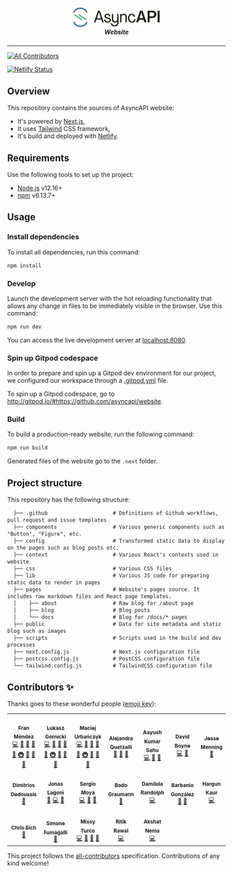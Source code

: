 <h5 align="center">
  <img src="./.github/assets/logo.png" alt="AsyncAPI logo" width="200">
  <br>
  Website
</h5>

---
<!-- ALL-CONTRIBUTORS-BADGE:START - Do not remove or modify this section -->
[![All Contributors](https://img.shields.io/badge/all_contributors-19-orange.svg?style=flat-square)](#contributors-)
<!-- ALL-CONTRIBUTORS-BADGE:END -->
[![Netlify Status](https://api.netlify.com/api/v1/badges/b2137407-b765-46c4-95b5-a72d9b1592ab/deploy-status)](https://app.netlify.com/sites/asyncapi-website/deploys)

## Overview

This repository contains the sources of AsyncAPI website:

- It's powered by [Next.js](https://nextjs.org/), 
- It uses [Tailwind](https://tailwindcss.com/) CSS framework,
- It's build and deployed with [Netlify](https://www.netlify.com/).

## Requirements

Use the following tools to set up the project:

- [Node.js](https://nodejs.org/) v12.16+
- [npm](https://www.npmjs.com/) v6.13.7+

## Usage

### Install dependencies

To install all dependencies, run this command:

```bash
npm install
```

### Develop

Launch the development server with the hot reloading functionality that allows any change in files to be immediately visible in the browser. Use this command:

```bash
npm run dev
```

You can access the live development server at [localhost:8080](http://localhost:8080).

### Spin up Gitpod codespace
In order to prepare and spin up a Gitpod dev environment for our project, we configured our workspace through a [.gitpod.yml](/.gitpod.yml) file.

To spin up a Gitpod codespace, go to http://gitpod.io/#https://github.com/asyncapi/website.

### Build

To build a production-ready website, run the following command:

```bash
npm run build
```

Generated files of the website go to the `.next` folder.

## Project structure

This repository has the following structure:

<!-- If you make any changes in the project structure, remember to update it. -->

```text
  ├── .github                     # Definitions of Github workflows, pull request and issue templates
  ├── components                  # Various generic components such as "Button", "Figure", etc.
  ├── config                      # Transformed static data to display on the pages such as blog posts etc.
  ├── context                     # Various React's contexts used in website
  ├── css                         # Various CSS files
  ├── lib                         # Various JS code for preparing static data to render in pages
  ├── pages                       # Website's pages source. It includes raw markdown files and React page templates.
  │    ├── about                  # Raw blog for /about page
  │    ├── blog                   # Blog posts
  │    └── docs                   # Blog for /docs/* pages
  ├── public                      # Data for site metadata and static blog such as images
  ├── scripts                     # Scripts used in the build and dev processes
  ├── next.config.js              # Next.js configuration file
  ├── postcss.config.js           # PostCSS configuration file
  └── tailwind.config.js          # TailwindCSS configuration file
```

## Contributors ✨

Thanks goes to these wonderful people ([emoji key](https://allcontributors.org/docs/en/emoji-key)):

<!-- ALL-CONTRIBUTORS-LIST:START - Do not remove or modify this section -->
<!-- prettier-ignore-start -->
<!-- markdownlint-disable -->
<table>
  <tr>
    <td align="center"><a href="http://www.fmvilas.com/"><img src="https://avatars.githubusercontent.com/u/242119?v=4?s=100" width="100px;" alt=""/><br /><sub><b>Fran Méndez</b></sub></a><br /><a href="https://github.com/asyncapi/website/commits?author=fmvilas" title="Code">💻</a> <a href="https://github.com/asyncapi/website/commits?author=fmvilas" title="Documentation">📖</a> <a href="https://github.com/asyncapi/website/issues?q=author%3Afmvilas" title="Bug reports">🐛</a> <a href="#design-fmvilas" title="Design">🎨</a> <a href="#maintenance-fmvilas" title="Maintenance">🚧</a> <a href="#infra-fmvilas" title="Infrastructure (Hosting, Build-Tools, etc)">🚇</a> <a href="#ideas-fmvilas" title="Ideas, Planning, & Feedback">🤔</a> <a href="https://github.com/asyncapi/website/pulls?q=is%3Apr+reviewed-by%3Afmvilas" title="Reviewed Pull Requests">👀</a> <a href="#blog-fmvilas" title="Blogposts">📝</a></td>
    <td align="center"><a href="https://dev.to/derberg"><img src="https://avatars.githubusercontent.com/u/6995927?v=4?s=100" width="100px;" alt=""/><br /><sub><b>Lukasz Gornicki</b></sub></a><br /><a href="https://github.com/asyncapi/website/commits?author=derberg" title="Code">💻</a> <a href="https://github.com/asyncapi/website/commits?author=derberg" title="Documentation">📖</a> <a href="https://github.com/asyncapi/website/issues?q=author%3Aderberg" title="Bug reports">🐛</a> <a href="#design-derberg" title="Design">🎨</a> <a href="#maintenance-derberg" title="Maintenance">🚧</a> <a href="#infra-derberg" title="Infrastructure (Hosting, Build-Tools, etc)">🚇</a> <a href="#ideas-derberg" title="Ideas, Planning, & Feedback">🤔</a> <a href="https://github.com/asyncapi/website/pulls?q=is%3Apr+reviewed-by%3Aderberg" title="Reviewed Pull Requests">👀</a> <a href="#blog-derberg" title="Blogposts">📝</a></td>
    <td align="center"><a href="https://github.com/magicmatatjahu"><img src="https://avatars.githubusercontent.com/u/20404945?v=4?s=100" width="100px;" alt=""/><br /><sub><b>Maciej Urbańczyk</b></sub></a><br /><a href="https://github.com/asyncapi/website/commits?author=magicmatatjahu" title="Code">💻</a> <a href="https://github.com/asyncapi/website/commits?author=magicmatatjahu" title="Documentation">📖</a> <a href="https://github.com/asyncapi/website/issues?q=author%3Amagicmatatjahu" title="Bug reports">🐛</a> <a href="#design-magicmatatjahu" title="Design">🎨</a> <a href="#maintenance-magicmatatjahu" title="Maintenance">🚧</a> <a href="#infra-magicmatatjahu" title="Infrastructure (Hosting, Build-Tools, etc)">🚇</a> <a href="#ideas-magicmatatjahu" title="Ideas, Planning, & Feedback">🤔</a> <a href="https://github.com/asyncapi/website/pulls?q=is%3Apr+reviewed-by%3Amagicmatatjahu" title="Reviewed Pull Requests">👀</a> <a href="#blog-magicmatatjahu" title="Blogposts">📝</a></td>
    <td align="center"><a href="https://github.com/alequetzalli"><img src="https://avatars.githubusercontent.com/u/19964402?v=4?s=100" width="100px;" alt=""/><br /><sub><b>Alejandra Quetzalli </b></sub></a><br /><a href="https://github.com/asyncapi/website/commits?author=alequetzalli" title="Documentation">📖</a> <a href="https://github.com/asyncapi/website/pulls?q=is%3Apr+reviewed-by%3Aalequetzalli" title="Reviewed Pull Requests">👀</a> <a href="#talk-alequetzalli" title="Talks">📢</a></td>
    <td align="center"><a href="https://aayushmau5.github.io/"><img src="https://avatars.githubusercontent.com/u/54525741?v=4?s=100" width="100px;" alt=""/><br /><sub><b>Aayush Kumar Sahu</b></sub></a><br /><a href="https://github.com/asyncapi/website/commits?author=aayushmau5" title="Code">💻</a> <a href="https://github.com/asyncapi/website/issues?q=author%3Aaayushmau5" title="Bug reports">🐛</a> <a href="#design-aayushmau5" title="Design">🎨</a></td>
    <td align="center"><a href="https://boyney.io/"><img src="https://avatars.githubusercontent.com/u/3268013?v=4?s=100" width="100px;" alt=""/><br /><sub><b>David Boyne</b></sub></a><br /><a href="https://github.com/asyncapi/website/commits?author=boyney123" title="Code">💻</a> <a href="#design-boyney123" title="Design">🎨</a></td>
    <td align="center"><a href="https://github.com/jessemenning"><img src="https://avatars.githubusercontent.com/u/62108913?v=4?s=100" width="100px;" alt=""/><br /><sub><b>Jesse Menning</b></sub></a><br /><a href="#blog-jessemenning" title="Blogposts">📝</a></td>
  </tr>
  <tr>
    <td align="center"><a href="https://dedouss.is/"><img src="https://avatars.githubusercontent.com/u/24495755?v=4?s=100" width="100px;" alt=""/><br /><sub><b>Dimitrios Dedoussis</b></sub></a><br /><a href="#blog-dedoussis" title="Blogposts">📝</a></td>
    <td align="center"><a href="https://linkedin.com/in/jonaslagoni/"><img src="https://avatars.githubusercontent.com/u/13396189?v=4?s=100" width="100px;" alt=""/><br /><sub><b>Jonas Lagoni</b></sub></a><br /><a href="#blog-jonaslagoni" title="Blogposts">📝</a> <a href="https://github.com/asyncapi/website/commits?author=jonaslagoni" title="Code">💻</a> <a href="https://github.com/asyncapi/website/pulls?q=is%3Apr+reviewed-by%3Ajonaslagoni" title="Reviewed Pull Requests">👀</a></td>
    <td align="center"><a href="https://github.com/smoya"><img src="https://avatars.githubusercontent.com/u/1083296?v=4?s=100" width="100px;" alt=""/><br /><sub><b>Sergio Moya</b></sub></a><br /><a href="https://github.com/asyncapi/website/commits?author=smoya" title="Code">💻</a> <a href="#blog-smoya" title="Blogposts">📝</a> <a href="https://github.com/asyncapi/website/pulls?q=is%3Apr+reviewed-by%3Asmoya" title="Reviewed Pull Requests">👀</a></td>
    <td align="center"><a href="https://github.com/bodograumann"><img src="https://avatars.githubusercontent.com/u/1223583?v=4?s=100" width="100px;" alt=""/><br /><sub><b>Bodo Graumann</b></sub></a><br /><a href="https://github.com/asyncapi/website/commits?author=bodograumann" title="Documentation">📖</a></td>
    <td align="center"><a href="https://damilolarandolph.com"><img src="https://avatars.githubusercontent.com/u/43427949?v=4?s=100" width="100px;" alt=""/><br /><sub><b>Damilola Randolph</b></sub></a><br /><a href="https://github.com/asyncapi/website/commits?author=damilolarandolph" title="Code">💻</a></td>
    <td align="center"><a href="https://github.com/Barbanio"><img src="https://avatars.githubusercontent.com/u/77982319?v=4?s=100" width="100px;" alt=""/><br /><sub><b>Barbanio González</b></sub></a><br /><a href="#blog-Barbanio" title="Blogposts">📝</a> <a href="#ideas-Barbanio" title="Ideas, Planning, & Feedback">🤔</a></td>
    <td align="center"><a href="https://github.com/hkaur008"><img src="https://avatars.githubusercontent.com/u/56452820?v=4?s=100" width="100px;" alt=""/><br /><sub><b>Hargun Kaur</b></sub></a><br /><a href="https://github.com/asyncapi/website/commits?author=hkaur008" title="Code">💻</a></td>
  </tr>
  <tr>
    <td align="center"><a href="https://github.com/ceich"><img src="https://avatars.githubusercontent.com/u/38611?v=4?s=100" width="100px;" alt=""/><br /><sub><b>Chris Eich</b></sub></a><br /><a href="https://github.com/asyncapi/website/pulls?q=is%3Apr+reviewed-by%3Aceich" title="Reviewed Pull Requests">👀</a></td>
    <td align="center"><a href="https://github.com/hpatoio"><img src="https://avatars.githubusercontent.com/u/249948?v=4?s=100" width="100px;" alt=""/><br /><sub><b>Simone Fumagalli</b></sub></a><br /><a href="https://github.com/asyncapi/website/commits?author=hpatoio" title="Documentation">📖</a></td>
    <td align="center"><a href="https://melissaturco.com"><img src="https://avatars.githubusercontent.com/u/60163079?v=4?s=100" width="100px;" alt=""/><br /><sub><b>Missy Turco</b></sub></a><br /><a href="https://github.com/asyncapi/website/commits?author=mcturco" title="Code">💻</a> <a href="#design-mcturco" title="Design">🎨</a> <a href="#ideas-mcturco" title="Ideas, Planning, & Feedback">🤔</a> <a href="https://github.com/asyncapi/website/pulls?q=is%3Apr+reviewed-by%3Amcturco" title="Reviewed Pull Requests">👀</a></td>
    <td align="center"><a href="https://ritik307.github.io/portfolio/"><img src="https://avatars.githubusercontent.com/u/22374829?v=4?s=100" width="100px;" alt=""/><br /><sub><b>Ritik Rawal</b></sub></a><br /><a href="https://github.com/asyncapi/website/commits?author=ritik307" title="Code">💻</a></td>
    <td align="center"><a href="https://github.com/akshatnema"><img src="https://avatars.githubusercontent.com/u/76521428?v=4?s=100" width="100px;" alt=""/><br /><sub><b>Akshat Nema</b></sub></a><br /><a href="https://github.com/asyncapi/website/commits?author=akshatnema" title="Code">💻</a></td>
  </tr>
</table>

<!-- markdownlint-restore -->
<!-- prettier-ignore-end -->

<!-- ALL-CONTRIBUTORS-LIST:END -->

This project follows the [all-contributors](https://github.com/all-contributors/all-contributors) specification. Contributions of any kind welcome!